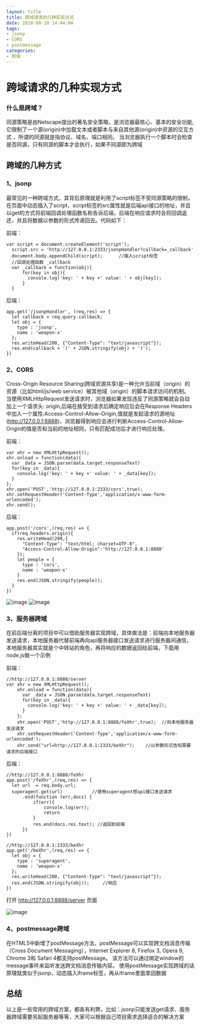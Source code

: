 ```yaml
---
layout: title
title: 跨域请求的几种实现方式
date: 2018-08-10 14:44:04
tags:
- jsonp
- CORS
- postmessage
categories:
- 跨域
---
```


# 跨域请求的几种实现方式

### 什么是跨域？

同源策略是由Netscape提出的著名安全策略，是浏览器最核心、基本的安全功能,它限制了一个源(origin)中加载文本或者脚本与来自其他源(origin)中资源的交互方式
，所谓的同源就是指协议、域名、端口相同。
当浏览器执行一个脚本时会检查是否同源，只有同源的脚本才会执行，如果不同源即为跨域

## 跨域的几种方式

### 1、jsonp
最常见的一种跨域方式，其背后原理就是利用了script标签不受同源策略的限制，在页面中动态插入了script，script标签的src属性就是后端api接口的地址，并且以get的方式将前端回调处理函数名称告诉后端，后端在响应请求时会将回调返还，并且将数据以参数的形式传递回去。代码如下：

前端：
```
var script = document.createElement('script');
  script.src = 'http://127.0.0.1:2333/jsonpHandler?callback=_callback'
  document.body.appendChild(script);      //插入script标签
  //回调处理函数 _callback
  var _callback = function(obj){
      for(key in obj){
        console.log('key: ' + key +' value: ' + obj[key]);
      }
  }
```
后端：
```
app.get('/jsonpHandler', (req,res) => {
  let callback = req.query.callback;
  let obj = {
    type : 'jsonp',
    name : 'weapon-x'
  };
  res.writeHead(200, {"Content-Type": "text/javascript"});
  res.end(callback + '(' + JSON.stringify(obj) + ')');
})
```

### 2、CORS
Cross-Origin Resource Sharing(跨域资源共享)是一种允许当前域（origin）的资源（比如html/js/web service）被其他域（origin）的脚本请求访问的机制。
当使用XMLHttpRequest发送请求时，浏览器如果发现违反了同源策略就会自动加上一个请求头: origin,后端在接受到请求后确定响应后会在Response Headers中加入一个属性:Access-Control-Allow-Origin,值就是发起请求的源地址(http://127.0.0.1:8888)，浏览器得到响应会进行判断Access-Control-Allow-Origin的值是否和当前的地址相同，只有匹配成功后才进行响应处理。

前端：
```
var xhr = new XMLHttpRequest();
xhr.onload = function(data){
  var _data = JSON.parse(data.target.responseText)
  for(key in _data){
    console.log('key: ' + key +' value: ' + _data[key]);
  }
};
xhr.open('POST','http://127.0.0.1:2333/cors',true);
xhr.setRequestHeader('Content-Type','application/x-www-form-urlencoded');
xhr.send();
```
后端：
```
app.post('/cors',(req,res) => {
  if(req.headers.origin){
    res.writeHead(200,{
      "Content-Type": "text/html; charset=UTF-8",
      "Access-Control-Allow-Origin":'http://127.0.0.1:8888'
    });
    let people = {
      type : 'cors',
      name : 'weapon-x'
    }
    res.end(JSON.stringify(people));
  }
})
```
![image](http://upload-images.jianshu.io/upload_images/2706754-3bdabdd75262a16c.png?imageMogr2/auto-orient/strip%7CimageView2/2/w/1240)
![image](http://upload-images.jianshu.io/upload_images/2706754-cb1738f229fce087.png?imageMogr2/auto-orient/strip%7CimageView2/2/w/1240)

### 3、服务器跨域
在前后端分离的项目中可以借助服务器实现跨域，具体做法是：前端向本地服务器发送请求，本地服务器代替前端再向api服务器接口发送请求进行服务器间通信，本地服务器其实就是个中转站的角色，再将响应的数据返回给前端，下面用node.js做一个示例

前端：

```
//http://127.0.0.1:8888/server
var xhr = new XMLHttpRequest();
    xhr.onload = function(data){
      var _data = JSON.parse(data.target.responseText)
      for(key in _data){
        console.log('key: ' + key +' value: ' + _data[key]);
      }
    };
    xhr.open('POST','http://127.0.0.1:8888/feXhr',true);  //向本地服务器发送请求   
    xhr.setRequestHeader('Content-Type','application/x-www-form-urlencoded');
    xhr.send("url=http://127.0.0.1:2333/beXhr");    //以参数形式告知需要请求的后端接口
```
后端：
```
//http://127.0.0.1:8888/feXhr
app.post('/feXhr',(req,res) => {
  let url  = req.body.url;
  superagent.get(url)           //使用superagent想api接口发送请求
      .end(function (err,docs) {
          if(err){
              console.log(err);
              return
          }
          res.end(docs.res.text); //返回到前端
      })
})

//http://127.0.0.1:2333/beXhr
app.get('/beXhr',(req,res) => {
  let obj = {
    type : 'superagent',
    name : 'weapon-x'
  };
  res.writeHead(200, {"Content-Type": "text/javascript"});
  res.end(JSON.stringify(obj));     //响应
})
```
打开 http://127.0.0.1:8888/server 页面

![image](http://upload-images.jianshu.io/upload_images/2706754-242c854f310e64be.png?imageMogr2/auto-orient/strip%7CimageView2/2/w/1240)

### 4、postmessage跨域

在HTML5中新增了postMessage方法，postMessage可以实现跨文档消息传输（Cross Document Messaging），Internet Explorer 8, Firefox 3, Opera 9, Chrome 3和 Safari 4都支持postMessage。
该方法可以通过绑定window的message事件来监听发送跨文档消息传输内容。
使用postMessage实现跨域的话原理就类似于jsonp，动态插入iframe标签，再从iframe里面拿回数据

## 总结
以上是一些常用的跨域方案，都各有利弊，比如：jsonp只能发送get请求、服务器跨域需要另起服务器等等，大家可以根据自己项目需求选择适合的解决方案